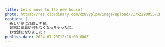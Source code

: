 ```yaml
---
title: Let's move to the new house!
photo: https://res.cloudinary.com/dz8vyplpm/image/upload/v1752290055/IMG_0214_vouwy3.jpg
caption: |-
  新しい家に引越しの日。
  お家に家具が何もなくなっちゃったね。
  お世話になりました！
publish-date: 2024-07-20T12:18:00.000Z
---
```

